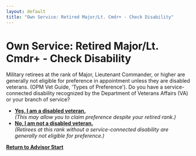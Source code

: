 ```yaml
---
layout: default
title: "Own Service: Retired Major/Lt. Cmdr+ - Check Disability"
---
```


# Own Service: Retired Major/Lt. Cmdr+ - Check Disability

Military retirees at the rank of Major, Lieutenant Commander, or higher are generally not eligible for preference in appointment unless they are disabled veterans. (OPM Vet Guide, 'Types of Preference'). Do you have a service-connected disability recognized by the Department of Veterans Affairs (VA) or your branch of service?

*   [**Yes, I am a disabled veteran.**](./ownservice_discharged_honorableconditions.md)
    <br>*(This may allow you to claim preference despite your retired rank.)*
*   [**No, I am not a disabled veteran.**](./ineligible_retiredmajor_notdisabled.md)
    <br>*(Retirees at this rank without a service-connected disability are generally not eligible for preference.)*

[**Return to Advisor Start**](./start.md)
